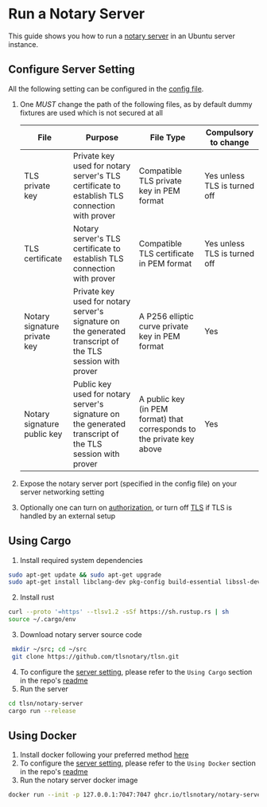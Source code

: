 # Run a Notary Server

This guide shows you how to run a [notary server](https://github.com/tlsnotary/tlsn/tree/dev/notary-server) in an Ubuntu server instance.

## Configure Server Setting
All the following setting can be configured in the [config file](https://github.com/tlsnotary/tlsn/blob/dev/notary-server/config/config.yaml).

1. One *MUST* change the path of the following files, as by default dummy fixtures are used which is not secured at all

    | File | Purpose | File Type | Compulsory to change |
     ----- | ------- | ------------------ | -------------------- |
    | TLS private key | Private key used for notary server's TLS certificate to establish TLS connection with prover | Compatible TLS private key in PEM format | Yes unless TLS is turned off |
    | TLS certificate | Notary server's TLS certificate to establish TLS connection with prover | Compatible TLS certificate in PEM format | Yes unless TLS is turned off |
    | Notary signature private key | Private key used for notary server's signature on the generated transcript of the TLS session with prover | A P256 elliptic curve private key in PEM format | Yes |
    | Notary signature public key | Public key used for notary server's signature on the generated transcript of the TLS session with prover | A public key (in PEM format) that corresponds to the private key above | Yes |
2. Expose the notary server port (specified in the config file) on your server networking setting
3. Optionally one can turn on [authorization](https://github.com/tlsnotary/tlsn/tree/dev/notary-server#authorization), or turn off [TLS](https://github.com/tlsnotary/tlsn/tree/dev/notary-server#optional-tls) if TLS is handled by an external setup


## Using Cargo

1. Install required system dependencies
```bash
sudo apt-get update && sudo apt-get upgrade
sudo apt-get install libclang-dev pkg-config build-essential libssl-dev
```
2. Install rust
```bash
curl --proto '=https' --tlsv1.2 -sSf https://sh.rustup.rs | sh
source ~/.cargo/env
```
3. Download notary server source code
```bash
 mkdir ~/src; cd ~/src
 git clone https://github.com/tlsnotary/tlsn.git
```
4. To configure the [server setting](#configure-server-setting), please refer to the `Using Cargo` section in the repo's [readme](https://github.com/tlsnotary/tlsn/blob/dev/notary-server/README.md#using-cargo)
5. Run the server
```bash
cd tlsn/notary-server
cargo run --release
```

## Using Docker

1. Install docker following your preferred method [here](https://docs.docker.com/engine/install/ubuntu/)
2. To configure the [server setting](#configure-server-setting), please refer to the `Using Docker` section in the repo's [readme](https://github.com/tlsnotary/tlsn/blob/dev/notary-server/README.md#using-docker)
3. Run the notary server docker image
```bash
docker run --init -p 127.0.0.1:7047:7047 ghcr.io/tlsnotary/notary-server:latest
```
